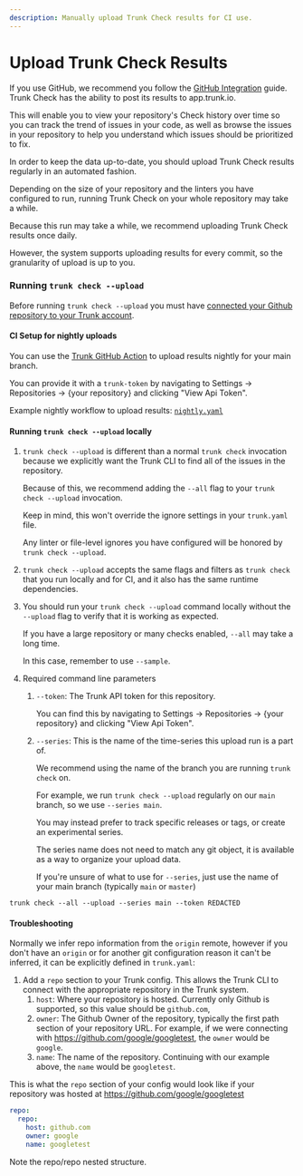 ```yaml
---
description: Manually upload Trunk Check results for CI use.
---
```


# Upload Trunk Check Results

If you use GitHub, we recommend you follow the [GitHub Integration](../get-started/how-it-works.md) guide.
Trunk Check has the ability to post its results to app.trunk.io.

This will enable you to view your repository's Check history over time so you can track the trend of issues in your code, as well as browse the issues in your repository to help you understand which issues should be prioritized to fix.

In order to keep the data up-to-date, you should upload Trunk Check results regularly in an automated fashion.

Depending on the size of your repository and the linters you have configured to run, running Trunk Check on your whole repository may take a while.

Because this run may take a while, we recommend uploading Trunk Check results once daily.

However, the system supports uploading results for every commit, so the granularity of upload is up to you.

### Running `trunk check --upload`

Before running `trunk check --upload` you must have [connected your Github repository to your Trunk account](upload-trunk-check-results.md).

#### CI Setup for nightly uploads

You can use the [Trunk GitHub Action](https://github.com/marketplace/actions/trunk-check) to upload results nightly for your main branch.

You can provide it with a `trunk-token` by navigating to Settings → Repositories → {your repository} and clicking "View Api Token".

Example nightly workflow to upload results: [`nightly.yaml`](https://github.com/trunk-io/trunk-action/blob/main/.github/workflows/nightly.yaml)

#### Running `trunk check --upload` locally

1. `trunk check --upload` is different than a normal `trunk check` invocation because we explicitly want the Trunk CLI to find all of the issues in the repository.

   Because of this, we recommend adding the `--all` flag to your `trunk check --upload` invocation.

   Keep in mind, this won't override the ignore settings in your `trunk.yaml` file.

   Any linter or file-level ignores you have configured will be honored by `trunk check --upload`.

2. `trunk check --upload` accepts the same flags and filters as `trunk check` that you run locally and for CI, and it also has the same runtime dependencies.
3. You should run your `trunk check --upload` command locally without the `--upload` flag to verify that it is working as expected.

   If you have a large repository or many checks enabled, `--all` may take a long time.

   In this case, remember to use `--sample`.

4. Required command line parameters

   1. `--token`: The Trunk API token for this repository.

      You can find this by navigating to Settings → Repositories → {your repository} and clicking "View Api Token".

   2. `--series`: This is the name of the time-series this upload run is a part of.

      We recommend using the name of the branch you are running `trunk check` on.

      For example, we run `trunk check --upload` regularly on our `main` branch, so we use `--series main`.

      You may instead prefer to track specific releases or tags, or create an experimental series.

      The series name does not need to match any git object, it is available as a way to organize your upload data.

      If you're unsure of what to use for `--series`, just use the name of your main branch (typically `main` or `master`)

```shell
trunk check --all --upload --series main --token REDACTED
```

#### Troubleshooting

Normally we infer repo information from the `origin` remote, however if you don't have an `origin` or for another git configuration reason it can't be inferred, it can be explicitly defined in `trunk.yaml`:

1. Add a `repo` section to your Trunk config.
   This allows the Trunk CLI to connect with the appropriate repository in the Trunk system.
   1. `host`: Where your repository is hosted.
      Currently only Github is supported, so this value should be `github.com`,
   2. `owner`: The Github Owner of the repository, typically the first path section of your repository URL.
      For example, if we were connecting with <https://github.com/google/googletest>, the `owner` would be `google`.
   3. `name`: The name of the repository.
      Continuing with our example above, the `name` would be `googletest`.

This is what the `repo` section of your config would look like if your repository was hosted at <https://github.com/google/googletest>

```yaml
repo:
  repo:
    host: github.com
    owner: google
    name: googletest
```

Note the repo/repo nested structure.
